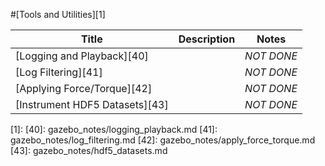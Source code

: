 #[Tools and Utilities][1]



|Title|Description|Notes|
|----|----|----|
|[Logging and Playback][40]||*NOT DONE*|
|[Log Filtering][41]||*NOT DONE*|
|[Applying Force/Torque][42]||*NOT DONE*|
|[Instrument HDF5 Datasets][43]||*NOT DONE*|

[1]:
[40]: gazebo_notes/logging_playback.md
[41]: gazebo_notes/log_filtering.md
[42]: gazebo_notes/apply_force_torque.md
[43]: gazebo_notes/hdf5_datasets.md
